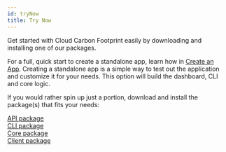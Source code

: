 ```yaml
---
id: tryNow
title: Try Now
---
```


Get started with Cloud Carbon Footprint easily by downloading and installing one
of our packages.

For a full, quick start to create a standalone app, learn how in [Create an App](linktocreateapp).
Creating a standalone app is a simple way to test out the application and customize it for your needs. This option will build the dashboard, CLI and core logic.

If you would rather spin up just a portion, download and install the package(s) that fits your needs:

[API package](linktoapiTBD)  
[CLI package](linktocliTBD)  
[Core package](linktocoreTBD)  
[Client package](linktoclientTBD)
